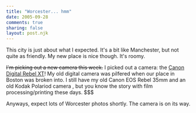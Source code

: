 ```yaml
---
title: "Worcester... hmm"
date: 2005-09-28
comments: true
sharing: false
layout: post.njk
---
```

This city is just about what I expected. It's a bit like Manchester, but not quite as friendly. My new place is nice though. It's roomy.

<del>I'm picking out a new camera this week.</del> I picked out a camera: the [Canon Digital Rebel XT](http://reviews.cnet.com/Canon_Digital_Rebel_XT_-_Black_Body_EF-S_18-55MM_Lens/4505-6501_7-31309327.html)! My old digital camera was pilfered when our place in Boston was broken into. I still have my old Canon EOS Rebel 35mm and an old Kodak Polariod camera , but you know the story with film processing/printing these days. $$$

Anyways, expect lots of Worcester photos shortly. The camera is on its way.
